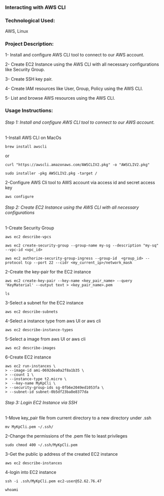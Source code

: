 ### Interacting with AWS CLI

### Technological Used:

AWS, Linux

### Project Description:

1- Install and configure AWS CLI tool to connect to our AWS account.

2- Create EC2 Instance using the AWS CLI with all necessary configurations like Security Group.

3- Create SSH key pair.

4- Create IAM resources like User, Group, Policy using the AWS CLI.

5- List and browse AWS resources using the AWS CLI.

### Usage Instructions:

###### Step 1: Install and configure AWS CLI tool to connect to our AWS account.

1-Install AWS CLI on MacOs

```
brew install awscli
```

or

```
curl "https://awscli.amazonaws.com/AWSCLIV2.pkg" -o "AWSCLIV2.pkg"

sudo installer -pkg AWSCLIV2.pkg -target /
```

2-Configure AWS Cli tool to AWS account via access id and secret access key

```
aws configure
```

###### Step 2: Create EC2 Instance using the AWS CLI with all necessary configurations

1-Create Security Group

```
aws ec2 describe-vpcs
```

```
aws ec2 create-security-group --group-name my-sg --description "my-sq" --vpc-id <vpc_id>
```

```
aws ec2 authorize-security-group-ingress --group-id  <group_id> --protocol tcp --port 22 --cidr <my_current_ip>/network_mask
```

2-Create the key-pair for the EC2 instance

```
aws ec2 create-key-pair --key-name <key_pair_name> --query 'KeyMaterial' --output text > <key_pair_name>.pem
```

```
ls
```

3-Select a subnet for the EC2 instance

```
aws ec2 describe-subnets
```

4-Select a instance type from aws UI or aws cli

```
aws ec2 describe-instance-types
```

5-Select a image from aws UI or aws cli

```
aws ec2 describe-images
```

6-Create EC2 instance

```
aws ec2 run-instances \
> --image-id ami-0692dea0a2f8a1b35 \
> --count 1 \
> --instance-type t2.micro \
>  --key-name MyKpCli \
> --security-group-ids sg-0fb6e2049ed1053fa \
> --subnet-id subnet-0b5df23ba8e8377da
```

###### Step 3: Login EC2 Instance via SSH

1-Move key_pair file from current directory to a new directory under .ssh

```
mv MyKpCli.pem ~/.ssh/
```

2-Change the permissions of the .pem file to least privileges

```
sudo chmod 400 ~/.ssh/MyKpCli.pem
```

3-Get the public ip address of the created EC2 instance

```
aws ec2 describe-instances
```

4-login into EC2 instance

```
ssh -i .ssh/MyKpCli.pem ec2-user@52.62.76.47
```

```
whoami
```
